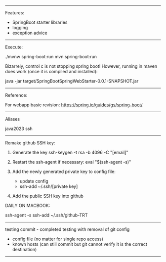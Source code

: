 --------------------------
Features:

- SpringBoot starter libraries
- logging
- exception advice

--------------------------
Execute:

./mvnw spring-boot:run
mvn spring-boot:run

Bizarrely, control c is not stopping spring boot!
However, running in maven does work (once it is compiled and installed):

java -jar target/SpringBootSpringWebStarter-0.0.1-SNAPSHOT.jar

--------------------------
Reference:

For webapp basic revision:
https://spring.io/guides/gs/spring-boot/

--------------------------
Aliases

java2023 
ssh

--------------------------
Remake github SSH key:

1) Generate the key
   ssh-keygen -t rsa -b 4096 -C "[email]"

2) Restart the ssh-agent if necessary:
   eval "$(ssh-agent -s)"

3) Add the newly generated private key to config file:
   - update config
   - ssh-add ~/.ssh/[private key]

4) Add the public SSH key into github

DAILY ON MACBOOK:

ssh-agent -s
ssh-add ~/.ssh/github-TRT

--------------------------
testing commit - completed testing with removal of git config
- config file (no matter for single repo access)
- known hosts (can still commit but git cannot verify it is the correct destination)
--------------------------
